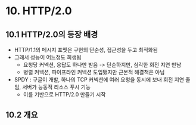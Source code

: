 # 10. HTTP/2.0

## 10.1 HTTP/2.0의 등장 배경
- HTTP/1.1의 메시지 포멧은 구현의 단순성, 접근성을 두고 최적화됨
- 그래서 성능이 어느정도 희생됨
  - 요청당 커넥션, 응답도 하나만 받음 -> 단순하지만, 심각한 회전 지연 만남
  - 병렬 커넥션, 파이프라인 커넥션 도입됐지만 근본적 해결책은 아님
- SPDY : 구글이 개발, 하나의 TCP 커넥션에 여러 요청을 동시에 보내 회전 지연 줄임, 서버가 능동적 리소스 푸시 기능
  - 이를 기반으로 HTTP/2.0 만들기 시작

 ## 10.2 개요
 
